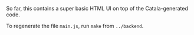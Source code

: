 So far, this contains a super basic HTML UI on top of the Catala-generated code.

To regenerate the file `main.js`, run `make` from `../backend`.
